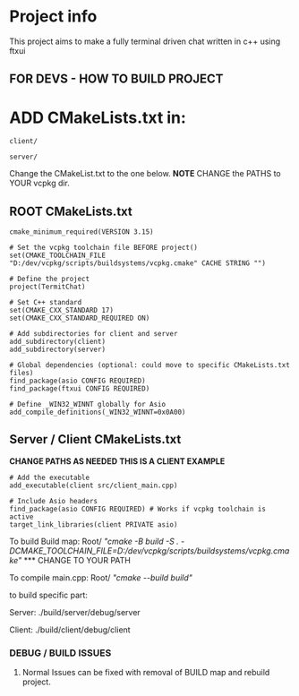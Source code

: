 # Project info
This project aims to make a fully terminal driven chat written in c++ using ftxui

## FOR DEVS - HOW TO BUILD PROJECT

# ADD CMakeLists.txt in:
```client/```

```server/```



Change the CMakeList.txt to the one below.
**NOTE** CHANGE the PATHS to YOUR vcpkg dir.

##  ROOT CMakeLists.txt

```
cmake_minimum_required(VERSION 3.15)

# Set the vcpkg toolchain file BEFORE project()
set(CMAKE_TOOLCHAIN_FILE "D:/dev/vcpkg/scripts/buildsystems/vcpkg.cmake" CACHE STRING "")

# Define the project
project(TermitChat)

# Set C++ standard
set(CMAKE_CXX_STANDARD 17)
set(CMAKE_CXX_STANDARD_REQUIRED ON)

# Add subdirectories for client and server
add_subdirectory(client)
add_subdirectory(server)

# Global dependencies (optional: could move to specific CMakeLists.txt files)
find_package(asio CONFIG REQUIRED)
find_package(ftxui CONFIG REQUIRED)

# Define _WIN32_WINNT globally for Asio
add_compile_definitions(_WIN32_WINNT=0x0A00)
```

## Server / Client CMakeLists.txt
**CHANGE PATHS AS NEEDED**
**THIS IS A CLIENT EXAMPLE**
```
# Add the executable
add_executable(client src/client_main.cpp)

# Include Asio headers
find_package(asio CONFIG REQUIRED) # Works if vcpkg toolchain is active
target_link_libraries(client PRIVATE asio)
```

To build Build map: Root/ *"cmake -B build -S . -DCMAKE_TOOLCHAIN_FILE=D:/dev/vcpkg/scripts/buildsystems/vcpkg.cmake"*   *** CHANGE TO YOUR PATH

To compile main.cpp: Root/ *"cmake --build build"*

to build specific part: 

Server: ./build/server/debug/server

Client: ./build/client/debug/client

### DEBUG / BUILD ISSUES

1. Normal Issues can be fixed with removal of BUILD map and rebuild project.
